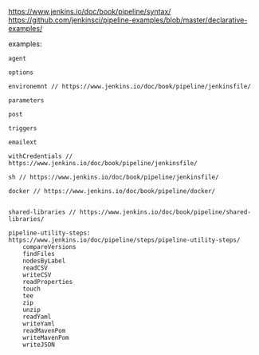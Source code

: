 https://www.jenkins.io/doc/book/pipeline/syntax/
https://github.com/jenkinsci/pipeline-examples/blob/master/declarative-examples/

examples:

	agent

	options

	environemnt	// https://www.jenkins.io/doc/book/pipeline/jenkinsfile/

	parameters

	post

	triggers
	
	emailext
	
	withCredentials // https://www.jenkins.io/doc/book/pipeline/jenkinsfile/
	
	sh // https://www.jenkins.io/doc/book/pipeline/jenkinsfile/

	docker // https://www.jenkins.io/doc/book/pipeline/docker/
	
	
	shared-libraries // https://www.jenkins.io/doc/book/pipeline/shared-libraries/
	
	pipeline-utility-steps: https://www.jenkins.io/doc/pipeline/steps/pipeline-utility-steps/
		compareVersions
		findFiles
		nodesByLabel
		readCSV
		writeCSV
		readProperties
		touch
		tee
		zip
		unzip
		readYaml
		writeYaml
		readMavenPom
		writeMavenPom
		writeJSON
